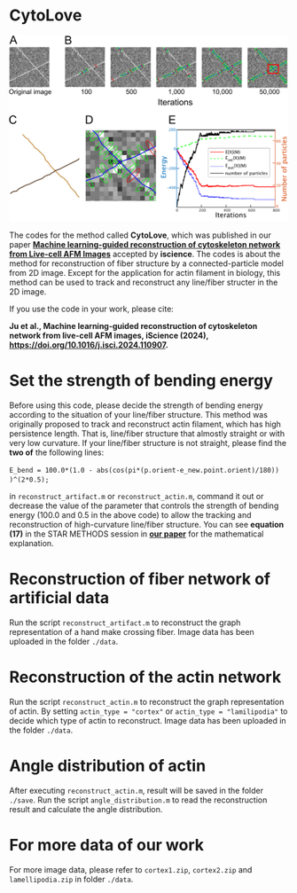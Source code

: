 # CytoLove

![image text](https://github.com/kyotohamakko/CytoLove/blob/main/images/CytoLove.png "Flow of CytoLove")

The codes for the method called **CytoLove**, which was published in our paper [**Machine learning-guided reconstruction of cytoskeleton network from Live-cell AFM Images**](https://www.cell.com/iscience/fulltext/S2589-0042(24)02132-1) accepted by **iscience**. The codes is about the method for reconstruction of fiber structure by a connected-particle model from 2D image. Except for the application for actin filament in biology, this method can be used to track and reconstruct any line/fiber structer in the 2D image.

If you use the code in your work, please cite:

**Ju et al., Machine learning-guided reconstruction of cytoskeleton network from live-cell AFM images, iScience (2024), https://doi.org/10.1016/j.isci.2024.110907.**

# Set the strength of bending energy
Before using this code, please decide the strength of bending energy according to the situation of your line/fiber structure. This method was originally proposed to track and reconstruct actin filament, which has high persistence length. That is, line/fiber structure that almostly straight or with very low curvature. If your line/fiber structure is not straight, please find the **two of** the following lines: 

`E_bend = 100.0*(1.0 - abs(cos(pi*(p.orient-e_new.point.orient)/180)) )^(2*0.5);`

in `reconstruct_artifact.m` or `reconstruct_actin.m`, command it out or decrease the value of the parameter that controls the strength of bending energy (100.0 and 0.5 in the above code) to allow the tracking and reconstruction of high-curvature line/fiber structure. You can see **equation (17)** in the STAR METHODS session in [**our paper**](https://www.cell.com/iscience/fulltext/S2589-0042(24)02132-1) for the mathematical explanation. 


# Reconstruction of fiber network of artificial data

Run the script `reconstruct_artifact.m` to reconstruct the graph representation of a hand make crossing fiber.
Image data has been uploaded in the folder `./data`. 

# Reconstruction of the actin network

Run the script `reconstruct_actin.m` to reconstruct the graph representation of actin.
By setting `actin_type = "cortex"` or `actin_type = "lamilipodia"` to decide which type of actin to reconstruct.
Image data has been uploaded in the folder `./data`. 

# Angle distribution of actin

After executing `reconstruct_actin.m`, result will be saved in the folder `./save`. Run the script `angle_distribution.m` to read the reconstruction result and calculate the angle distribution.

# For more data of our work

For more image data, please refer to `cortex1.zip`, `cortex2.zip` and `lamellipodia.zip` in folder `./data`.
